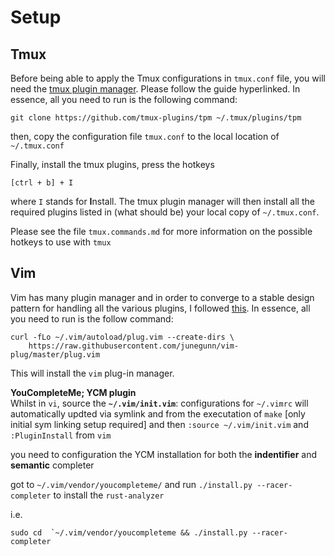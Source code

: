# Setup

## Tmux 
Before being able to apply the Tmux configurations in `tmux.conf` file, you will need the [tmux plugin manager](https://github.com/tmux-plugins/tpm). Please follow the guide hyperlinked. In essence, all you need to run is the following command:
```
git clone https://github.com/tmux-plugins/tpm ~/.tmux/plugins/tpm
```
then, copy the configuration file `tmux.conf` to the local location of `~/.tmux.conf`

Finally, install the tmux plugins, press the hotkeys
```
[ctrl + b] + I
```
where `I` stands for **I**nstall. The tmux plugin manager will then install all the required plugins listed in (what should be) your local copy of `~/.tmux.conf`. 


Please see the file `tmux.commands.md` for more information on the possible hotkeys to use with `tmux`


## Vim  

Vim has many plugin manager and in order to converge to a stable design pattern for handling all the various plugins, I followed [this](https://github.com/junegunn/vim-plug). In essence, all you need to run is the follow command:
```
curl -fLo ~/.vim/autoload/plug.vim --create-dirs \
    https://raw.githubusercontent.com/junegunn/vim-plug/master/plug.vim
```
This will install the `vim` plug-in manager. 


**YouCompleteMe; YCM plugin**
<br>
Whilst in `vi`, source the **`~/.vim/init.vim`**:
configurations for `~/.vimrc` will automatically updted via  symlink and from the executation of `make` [only initial sym linking setup required] and then `:source ~/.vim/init.vim` and `:PluginInstall` from `vim`


you need to configuration the YCM installation for both the **indentifier** and **semantic** completer

got to `~/.vim/vendor/youcompleteme/` and run `./install.py --racer-completer` to install the `rust-analyzer`


i.e. 

```
sudo cd  `~/.vim/vendor/youcompleteme && ./install.py --racer-completer
```

